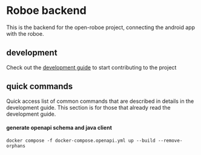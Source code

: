 # Roboe backend

This is the backend for the open-roboe project, connecting the android app with the roboe.

## development

Check out the [development guide](./docs/development.md) to start contributing to the project

## quick commands

Quick access list of common commands that are described in details in the development guide.
This section is for those that already read the development guide.

#### generate openapi schema and java client

    docker compose -f docker-compose.openapi.yml up --build --remove-orphans

